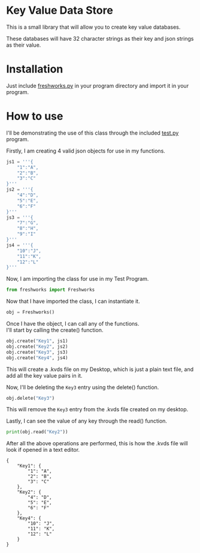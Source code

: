 # Key Value Data Store

This is a small library that will allow you to create key value databases.

These databases will have 32 character strings as their key and json strings as their value.

# Installation

Just include [freshworks.py](freshworks.py) in your program directory and import it in your program.

# How to use

I'll be demonstrating the use of this class through the included [test.py](test.py) program.

Firstly, I am creating 4 valid json objects for use in my functions.

```Python
js1 = '''{
	"1":"A",
	"2":"B",
	"3":"C"
}'''
js2 = '''{
	"4":"D",
	"5":"E",
	"6":"F"
}'''
js3 = '''{
	"7":"G",
	"8":"H",
	"9":"I"
}'''
js4 = '''{
	"10":"J",
	"11":"K",
	"12":"L"
}'''
```

Now, I am importing the class for use in my Test Program.

```Python
from freshworks import Freshworks
```

Now that I have imported the class, I can instantiate it.
```Python
obj = Freshworks()
```

Once I have the object, I can call any of the functions.</br>
I'll start by calling the create() function.

```Python
obj.create("Key1", js1)
obj.create("Key2", js2)
obj.create("Key3", js3)
obj.create("Key4", js4)
```

This will create a .kvds file on my Desktop, which is just a plain text file, and add all the key value pairs in it.

Now, I'll be deleting the `Key3` entry using the delete() function.

```Python
obj.delete("Key3")
```

This will remove the `Key3` entry from the .kvds file created on my desktop.

Lastly, I can see the value of any key through the read() function.

```Python
print(obj.read("Key2"))
```
After all the above operations are performed, this is how the .kvds file will look if opened in a text editor.

```
{
    "Key1": {
        "1": "A",
        "2": "B",
        "3": "C"
    },
    "Key2": {
        "4": "D",
        "5": "E",
        "6": "F"
    },
    "Key4": {
        "10": "J",
        "11": "K",
        "12": "L"
    }
}
```
